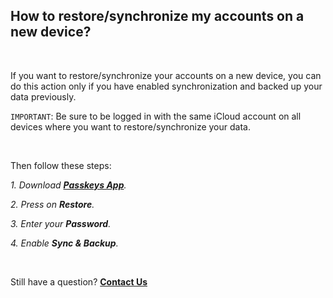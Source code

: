 <!-- 
---
title: How to restore/synchronize my accounts on a new device?
--- 
-->

## **How to restore/synchronize my accounts on a new device?**

<br />

If you want to restore/synchronize your accounts on a new device, you can do this action only if you have enabled synchronization and backed up your data previously. 

`IMPORTANT`: Be sure to be logged in with the same iCloud account on all devices where you want to restore/synchronize your data.

<br />

Then follow these steps:

*1. Download [**Passkeys App**](https://apps.apple.com/app/id1659205365).*

*2. Press on **Restore**.*

*3. Enter your **Password**.*

*4. Enable **Sync & Backup**.*

<br />

Still have a question?
[**Contact Us**](passkeys://contact?subject=How%20to%20restore%2Fsynchronize%20my%20accounts%20on%20a%20new%20device%3F)